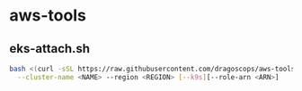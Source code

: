 # aws-tools

## eks-attach.sh

```bash
bash <(curl -sSL https://raw.githubusercontent.com/dragoscops/aws-tools/refs/heads/main/eks-attach.sh) \
  --cluster-name <NAME> --region <REGION> [--k9s][--role-arn <ARN>] 
```
